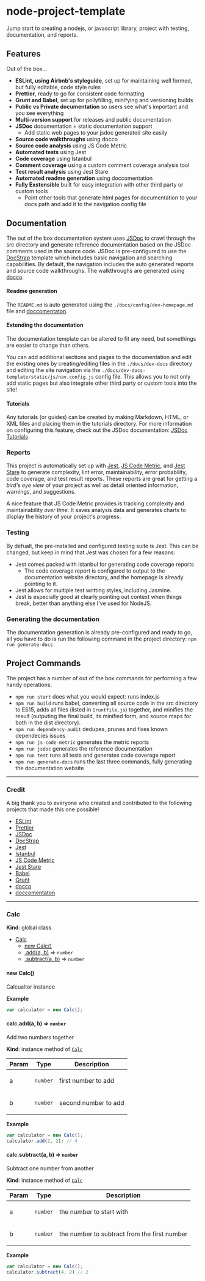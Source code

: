 # node-project-template

Jump start to creating a nodejs, or javascript library, project with testing, documentation, and reports.

## Features

Out of the box...

- **ESLint, using Airbnb's styleguide**, set up for maintaining well formed, but fully editable, code style rules
- **Prettier**, ready to go for consistent code formatting
- **Grunt and Babel**, set up for pollyfilling, minifying and versioning builds
- **Public vs Private documentation** so users see what's important and you see everything
- **Multi-version support** for releases and public documentation
- **JSDoc** documentation + static documentation support
  - Add static web pages to your jsdoc generated site easily
- **Source code walkthroughs** using docco
- **Source code analysis** using JS Code Metric
- **Automated tests** using Jest
- **Code coverage** using Istanbul
- **Comment coverage** using a custom comment coverage analysis tool
- **Test result analysis** using Jest Stare
- **Automated readme generation** using doccomentation
- **Fully Exstensible** built for easy integration with other third party or custom tools
  - Point other tools that generate html pages for documentation to your docs path and add it to the navigation config file

## Documentation

The out of the box documentation system uses [JSDoc](https://jsdoc.app/) to crawl through the src directory and generate reference documentation based on the JSDoc comments used in the source code. JSDoc is pre-configured to use the [DocStrap](https://github.com/docstrap/docstrap) template which includes basic navigation and searching capabilities. By default, the navigation includes the auto generated reports and source code walkthroughs. The walkthroughs are generated using [docco](https://www.npmjs.com/package/docco).

#### Readme generation

The `README.md` is auto generated using the `./docs/config/dev-homepage.md` file and [doccomentaton](https://www.npmjs.com/package/doccomentation).

#### Extending the documentation

The documentation template can be altered to fit any need, but somethings are easier to change than others.

You can add additional sections and pages to the documentation and edit the existing ones by creating/editing files in the `./docs/dev-docs` directory and editing the site navigation via the `./docs/dev-docs-template/static/js/nav.config.js` config file.
This allows you to not only add static pages but also integrate other third party or custom tools into the site!

#### Tutorials

Any tutorials (or guides) can be created by making Markdown, HTML, or XML files and placing them in the tutorials directory. For more information on configuring this feature, check out the JSDoc documentation: [JSDoc Tutorials](https://jsdoc.app/about-tutorials.html)

### Reports

This project is automatically set up with [Jest](https://jestjs.io/), [JS Code Metric](https://www.npmjs.com/package/js-code-metric), and [Jest Stare](https://www.npmjs.com/package/jest-stare) to generate complexity, lint error, maintainability, error probability, code coverage, and test result reports. These reports are great for getting a _bird's eye view_ of your project as well as detail oriented information, warnings, and suggestions.

A nice feature that JS Code Metric provides is tracking complexity and maintainability _over time_. It saves analysis data and generates charts to display the history of your project's progress.

### Testing

By defualt, the pre-installed and configured testing suite is Jest. This can be changed, but keep in mind that Jest was chosen for a few reasons:

- Jest comes packed with istanbul for generating code coverage reports
  - The code coverage report is configured to output to the documentation website directory, and the homepage is already pointing to it.
- Jest allows for multiple test writting styles, including Jasmine.
- Jest is especially good at clearly pointing out context when things break, better than anything else I've used for NodeJS.

### Generating the documentation

The documentation generation is already pre-configured and ready to go, all you have to do is run the following command in the project directory: `npm run generate-docs`

## Project Commands

The project has a number of out of the box commands for performing a few handy operations.

- `npm run start` does what you would expect: runs index.js
- `npm run build` runs babel, converting all source code in the src directory to ES15, adds all files (listed in `Gruntfile.js`) together, and minifies the result (outputing the final build, its minified form, and source maps for both in the dist directory).
- `npm run dependency-audit` dedupes, prunes and fixes known dependecies issues
- `npm run js-code-metric` generates the metric reports
- `npm run jsdoc` generates the reference documentation
- `npm run test` runs all tests and generates code coverage report
- `npm run generate-docs` runs the last three commands, fully generating the documentation website

---

### Credit

A big thank you to everyone who created and contributed to the following projects that made this one possible!

- [ESLint](https://eslint.org/)
- [Prettier](https://prettier.io/)
- [JSDoc](https://jsdoc.app/)
- [DocStrap](https://github.com/docstrap/docstrap)
- [Jest](https://jestjs.io/)
- [Istanbul](https://istanbul.js.org/)
- [JS Code Metric](https://www.npmjs.com/package/js-code-metric)
- [Jest Stare](https://www.npmjs.com/package/jest-stare)
- [Babel](https://babeljs.io/)
- [Grunt](https://gruntjs.com/)
- [docco](https://www.npmjs.com/package/docco)
- [doccomentaton](https://www.npmjs.com/package/doccomentation)

---


<a name="Calc"></a>

### Calc
**Kind**: global class  

* [Calc](#Calc)
    * [new Calc()](#new_Calc_new)
    * [.add(a, b)](#Calc+add) ⇒ <code>number</code>
    * [.subtract(a, b)](#Calc+subtract) ⇒ <code>number</code>

<a name="new_Calc_new"></a>

#### new Calc()
Calcualtor instance

**Example**  
```js
var calculator = new Calc();
```
<a name="Calc+add"></a>

#### calc.add(a, b) ⇒ <code>number</code>
Add two numbers together

**Kind**: instance method of [<code>Calc</code>](#Calc)  
<table>
  <thead>
    <tr>
      <th>Param</th><th>Type</th><th>Description</th>
    </tr>
  </thead>
  <tbody>
<tr>
    <td>a</td><td><code>number</code></td><td><p>first number to add</p>
</td>
    </tr><tr>
    <td>b</td><td><code>number</code></td><td><p>second number to add</p>
</td>
    </tr>  </tbody>
</table>

**Example**  
```js
var calculator = new Calc();calculator.add(2, 2); // 4
```
<a name="Calc+subtract"></a>

#### calc.subtract(a, b) ⇒ <code>number</code>
Subtract one number from another

**Kind**: instance method of [<code>Calc</code>](#Calc)  
<table>
  <thead>
    <tr>
      <th>Param</th><th>Type</th><th>Description</th>
    </tr>
  </thead>
  <tbody>
<tr>
    <td>a</td><td><code>number</code></td><td><p>the number to start with</p>
</td>
    </tr><tr>
    <td>b</td><td><code>number</code></td><td><p>the number to subtract from the first number</p>
</td>
    </tr>  </tbody>
</table>

**Example**  
```js
var calculator = new Calc();calculator.subtract(4, 2) // 2
```
